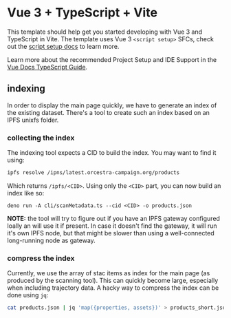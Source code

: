 # Vue 3 + TypeScript + Vite

This template should help get you started developing with Vue 3 and TypeScript
in Vite. The template uses Vue 3 `<script setup>` SFCs, check out the
[script setup docs](https://v3.vuejs.org/api/sfc-script-setup.html#sfc-script-setup)
to learn more.

Learn more about the recommended Project Setup and IDE Support in the
[Vue Docs TypeScript Guide](https://vuejs.org/guide/typescript/overview.html#project-setup).

## indexing

In order to display the main page quickly, we have to generate an index of the
existing dataset. There's a tool to create such an index based on an IPFS unixfs
folder.

### collecting the index

The indexing tool expects a CID to build the index. You may want to find it
using:

```bash
ipfs resolve /ipns/latest.orcestra-campaign.org/products
```

Which returns `/ipfs/<CID>`. Using only the `<CID>` part, you can now build an
index like so:

```
deno run -A cli/scanMetadata.ts --cid <CID> -o products.json
```

**NOTE:** the tool will try to figure out if you have an IPFS gateway configured
loally an will use it if present. In case it doesn't find the gateway, it will
run it's own IPFS node, but that might be slower than using a well-connected
long-running node as gateway.

### compress the index

Currently, we use the array of stac items as index for the main page (as
produced by the scanning tool). This can quickly become large, especially when
including trajectory data. A hacky way to compress the index can be done using
`jq`:

```bash
cat products.json | jq 'map({properties, assets})' > products_short.json
```

